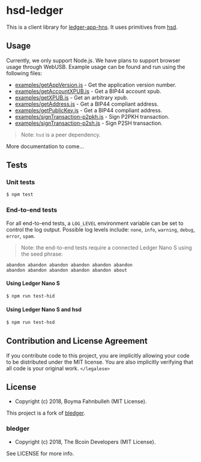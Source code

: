 # hsd-ledger

This is a client library for [ledger-app-hns][hns]. It uses primitives
from [hsd][hsd].

## Usage

Currently, we only support Node.js. We have plans to support browser
usage through WebUSB. Example usage can be found and run using the
following files:

- [examples/getAppVersion.js][app] - Get the application version number.
- [examples/getAccountXPUB.js][acc] - Get a BIP44 account xpub.
- [examples/getXPUB.js][xpub] - Get an arbitrary xpub.
- [examples/getAddress.js][addr] - Get a BIP44 compliant address.
- [examples/getPublicKey.js][pub] - Get a BIP44 compliant address.
- [examples/signTransaction-p2pkh.js][p2pkh] - Sign P2PKH transaction.
- [examples/signTransaction-p2sh.js][p2sh] - Sign P2SH transaction.

[app]: ./examples/getAppVersion.js
[acc]: ./examples/getAccountXPUB.js
[xpub]: ./examples/getXPUB.js
[addr]: ./examples/getAddress.js
[pub]: ./examples/getPublicKey.js
[p2pkh]: ./examples/signTransaction-p2pkh.js
[p2sh]: ./examples/signTransaction-p2sh.js

>Note: `hsd` is a peer dependency.

More documentation to come...

## Tests
### Unit tests
```bash
$ npm test
```

### End-to-end tests

For all end-to-end tests, a `LOG_LEVEL` environment variable can be set
to control the log output. Possible log levels include: `none`, `info`,
`warning`, `debug`, `error`, `spam`.


>Note: the end-to-end tests require a connected Ledger Nano S using the
seed phrase:
```
abandon abandon abandon abandon abandon abandon
abandon abandon abandon abandon abandon about
```

#### Using Ledger Nano S
```bash
$ npm run test-hid
```

#### Using Ledger Nano S and hsd
```bash
$ npm run test-hsd
```

## Contribution and License Agreement

If you contribute code to this project, you are implicitly allowing your code
to be distributed under the MIT license. You are also implicitly verifying that
all code is your original work. `</legalese>`

## License

- Copyright (c) 2018, Boyma Fahnbulleh (MIT License).

This project is a fork of [bledger][bledger].

### bledger

- Copyright (c) 2018, The Bcoin Developers (MIT License).

See LICENSE for more info.

[hns]: https://github.com/boymanjor/ledger-app-hns
[hsd]: https://github.com/handshake-org/hsd
[bledger]: https://github.com/bcoin-org/bledger

